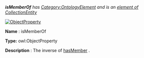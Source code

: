 ___isMemberOf__ 
 has
 [Category:OntologyElement](../../Category/OntologyElement "Category:OntologyElement") 
 and is an
 [element of](../../Property/ElementOf "Property:ElementOf") 
[CollectionEntity](../../Submissions/CollectionEntity "Submissions:CollectionEntity")_




  





[![ObjectProperty](../../images/thumb/c/c3/ObjectProperty.gif/45px-ObjectProperty.gif)](../../Image/ObjectProperty.gif "ObjectProperty")


__Name__ 
 : isMemberOf
 



__Type:__ 
 owl:ObjectProperty
 



__Description__ 
 : The inverse of
 [hasMember](../../Submissions/AOS_AGROVOC_Concept_Server_fundation_ontology_model/hasMember "Submissions:CollectionEntity/hasMember") 
 .